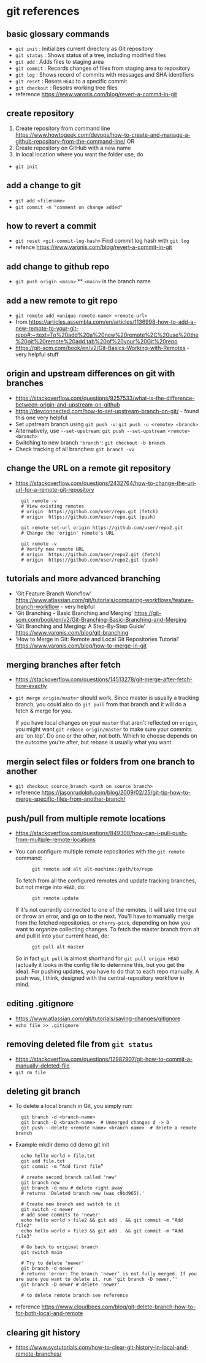 # git references

## basic glossary commands
* `git init` : Initializes current directory as Git repository
* `git status` : Shows status of a tree, including modified files
*  `git add` : Adds files to staging area
*  `git commit` : Records changes of files from staging area to repository
*  `git log` : Shows record of commits with messages and SHA identifiers
*  `git reset` : Resets `HEAD` to a specific commit
*  `git checkout` : Resotrs working tree files
*  reference https://www.varonis.com/blog/revert-a-commit-in-git

## create repository
1. Create repository from command line https://www.howtogeek.com/devops/how-to-create-and-manage-a-github-repository-from-the-command-line/ OR
1. Create repository on GitHub with a new name
2. In local location where you want the folder use, do

* ``git init``

## add a change to git
* ``git add <filename>``
* ``git commit -m "comment on change added"``

## how to revert a commit
*   `git reset <git-commit-log-hash>` Find commit log hash with `git log`
* refence https://www.varonis.com/blog/revert-a-commit-in-git


## add change to github repo
* ``git push origin <main>``
** ``<main>`` is the branch name

## add a new remote to git repo
* ``git remote add <unique-remote-name> <remote-url>``
* from https://articles.assembla.com/en/articles/1136998-how-to-add-a-new-remote-to-your-git-repo#:~:text=To%20add%20a%20new%20remote%2C%20use%20the%20git%20remote%20add,tab%20of%20your%20Git%20repo
* https://git-scm.com/book/en/v2/Git-Basics-Working-with-Remotes - very helpful stuff


## origin and upstream differences on git with branches
* https://stackoverflow.com/questions/9257533/what-is-the-difference-between-origin-and-upstream-on-github
* https://devconnected.com/how-to-set-upstream-branch-on-git/ - found this one very helpful
* Set upstream branch using `git push -u`:
    `git push -u <remote> <branch>`
* Alternatively, use `--set-upstream`:
    `git push --set-upstream <remote> <branch>`
* Switching to new branch `'branch'`:
    `git checkout -b branch`
* Check tracking of all branches:
    `git branch -vv`

## change the URL on a remote git repository
* https://stackoverflow.com/questions/2432764/how-to-change-the-uri-url-for-a-remote-git-repository
        
        git remote -v
        # View existing remotes
        # origin  https://github.com/user/repo.git (fetch)
        # origin  https://github.com/user/repo.git (push)
        
        git remote set-url origin https://github.com/user/repo2.git
        # Change the 'origin' remote's URL
        
        git remote -v
        # Verify new remote URL
        # origin  https://github.com/user/repo2.git (fetch)
        # origin  https://github.com/user/repo2.git (push)

## tutorials and more advanced branching
* 'Git Feature Branch Workflow' https://www.atlassian.com/git/tutorials/comparing-workflows/feature-branch-workflow - very helpful
* 'Git Branching - Basic Branching and Merging' https://git-scm.com/book/en/v2/Git-Branching-Basic-Branching-and-Merging
* 'Git Branching and Merging: A Step-By-Step Guide' https://www.varonis.com/blog/git-branching
* 'How to Merge in Git: Remote and Local Git Repositories Tutorial' https://www.varonis.com/blog/how-to-merge-in-git

## merging branches after fetch
* https://stackoverflow.com/questions/14513278/git-merge-after-fetch-how-exactly
* `git merge origin/master` should work. Since  master   is usually a tracking branch, you could also do `git pull` from that branch and it will do a fetch & merge for you.

    If you have local changes on your `master` that aren't reflected on `origin`, you might want `git rebase origin/master` to make sure your commits are 'on top'.
    Do one or the other, not both. Which to choose depends on the outcome you're after, but rebase is usually what you want.
    
## mergin select files or folders from one branch to another
* `git checkout source_branch <path on source branch>`
* reference https://jasonrudolph.com/blog/2009/02/25/git-tip-how-to-merge-specific-files-from-another-branch/

## push/pull from multiple remote locations
* https://stackoverflow.com/questions/849308/how-can-i-pull-push-from-multiple-remote-locations
* You can configure multiple remote repositories with the `git remote` command:

            git remote add alt alt-machine:/path/to/repo
    To fetch from all the configured remotes and update tracking branches, but not merge into `HEAD`, do:

            git remote update
    If it's not currently connected to one of the remotes, it will take time out or throw an error, and go on to the next. You'll have to manually merge from the fetched repositories, or `cherry-pick`, depending on how you want to organize collecting changes.
    To fetch the master branch from alt and pull it into your current head, do:
    
            git pull alt master
    So in fact `git pull` is almost shorthand for `git pull origin HEAD` (actually it looks in the config file to determine this, but you get the idea).
    For pushing updates, you have to do that to each repo manually. A push was, I think, designed with the central-repository workflow in mind.



## editing .gitignore
* https://www.atlassian.com/git/tutorials/saving-changes/gitignore
* `echo file >> .gitignore`

## removing deleted file from `git status`
* https://stackoverflow.com/questions/12987907/git-how-to-commit-a-manually-deleted-file
* `git rm file`

## deleting git branch
* To delete a local branch in Git, you simply run:
        
        git branch -d <branch-name>  
        git branch -D <branch-name>  # Unmerged changes d -> D
        git push --delete <remote name> <branch name>  # delete a remote branch
* Example
        mkdir demo
        cd demo
        git init
        
        echo hello world > file.txt
        git add file.txt
        git commit -m “Add first file” 
        
        # create second branch called 'new'
        git branch new 
        git branch -d new # delete right away
        # returns 'Deleted branch new (was c9bd965).'
        
        # Create new branch and switch to it
        git switch -c newer
        # add some commits to 'newer'
        echo hello world > file2 && git add . && git commit -m "Add file2"
        echo hello world > file3 && git add . && git commit -m "Add file3"
        
        # Go back to original branch
        git switch main
        
        # Try to delete 'newer'
        git branch -d newer
        # returns 'error: The branch ‘newer’ is not fully merged. If you are sure you want to delete it, run 'git branch -D newer.’'
        git branch -D newer # delete 'newer'
        
        # to delete remote branch see reference
* reference https://www.cloudbees.com/blog/git-delete-branch-how-to-for-both-local-and-remote


## clearing git history
* https://www.systutorials.com/how-to-clear-git-history-in-local-and-remote-branches/
